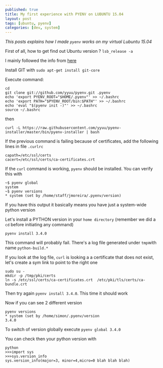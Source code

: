 ```yaml
---
published: true
title: My first experience with PYENV on LUBUNTU 15.04
layout: post
tags: [ubuntu, pyenv]
categories: [dev, system]
---
```

*This posts explains how I made `pyenv` works on my virtual Lubuntu 15.04*

<!--excerpt-->

First of all, how to get find out Ubuntu version ? `lsb_release -a`

I mainly followed the info from [here](https://amaral.northwestern.edu/resources/guides/pyenv-tutorial)

Install GIT with `sudo apt-get install git-core`

Execute command:

~~~
cd
git clone git://github.com/yyuu/pyenv.git .pyenv
echo 'export PYENV_ROOT="$HOME/.pyenv"' >> ~/.bashrc
echo 'export PATH="$PYENV_ROOT/bin:$PATH"' >> ~/.bashrc
echo 'eval "$(pyenv init -)"' >> ~/.bashrc
source ~/.bashrc
~~~

then 

`curl -L https://raw.githubusercontent.com/yyuu/pyenv-installer/master/bin/pyenv-installer | bash`

If the previous command is failing because of certificates, add the following lines in file `.curlrc`

~~~
capath=/etc/ssl/certs
cacert=/etc/ssl/certs/ca-certificates.crt
~~~

If the `curl` command is working, `pyenv` should be installed. You can verify this with

~~~
~$ pyenv global
system
~$ pyenv versions
* system (set by /home/staff/jmoreira/.pyenv/version)
~~~

If you have this output it basically means you have just a system-wide python version

Let's install a PYTHON version in your `home directory` (remember we did a `cd` before initiating any command)

`pyenv install 3.4.0`

This command will probably fail. There's a log file generated under `tmp`with name `python-build.*`

If you look at the log file, `curl` is looking a a certificate that does not exist, let's create a sym link to point to the right one

~~~
sudo su -
mkdir -p /tmp/pki/certs
ln -s /etc/ssl/certs/ca-certificates.crt  /etc/pki/tls/certs/ca-bundle.crt
~~~

Then try again `pyenv install 3.4.0`. This time it should work

Now if you can see 2 different version

~~~
pyenv versions
* system (set by /home/simon/.pyenv/version
3.4.0
~~~

To switch of version globally execute `pyenv global 3.4.0`

You can check then your python version with

~~~
python
>>>import sys
>>>sys.version_info
sys.version_info(major=3, minor=4,micro=0 blah blah blah)
~~~

